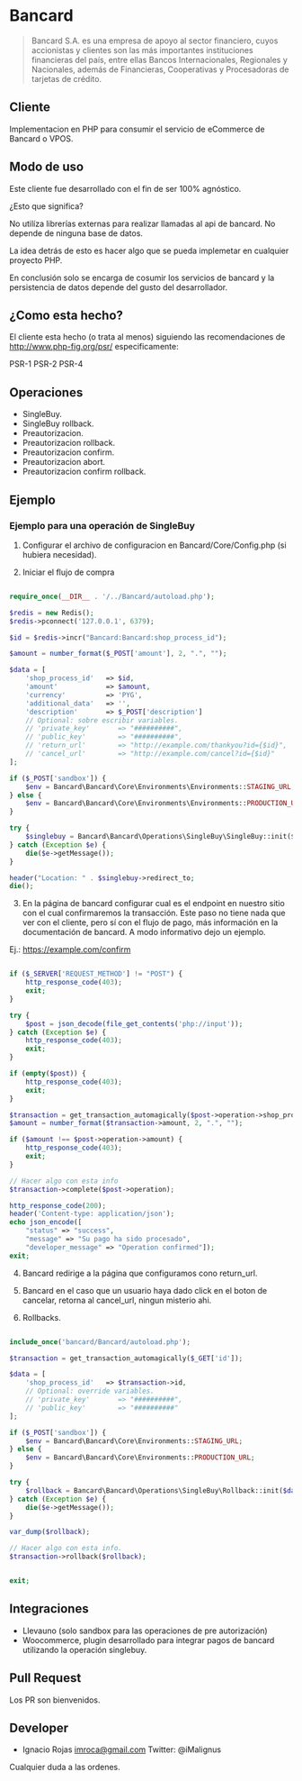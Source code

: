 # Bancard

> Bancard S.A. es una empresa de apoyo al sector financiero, cuyos accionistas y clientes son las más importantes instituciones financieras del país, entre ellas Bancos Internacionales, Regionales y Nacionales, además de Financieras, Cooperativas y Procesadoras de tarjetas de crédito.

## Cliente

Implementacion en PHP para consumir el servicio de eCommerce de Bancard o VPOS.

## Modo de uso

Este cliente fue desarrollado con el fin de ser 100% agnóstico.

¿Esto que significa?

No utilíza librerías externas para realizar llamadas al api de bancard.
No depende de ninguna base de datos.

La idea detrás de esto es hacer algo que se pueda implemetar en cualquier proyecto PHP.

En conclusión solo se encarga de cosumir los servicios de bancard y la persistencia de datos depende del gusto del desarrollador.

## ¿Como esta hecho?

El cliente esta hecho (o trata al menos) siguiendo las recomendaciones de http://www.php-fig.org/psr/ especificamente:

PSR-1
PSR-2
PSR-4

## Operaciones

* SingleBuy.
* SingleBuy rollback.
* Preautorizacion.
* Preautorizacion rollback.
* Preautorizacion confirm.
* Preautorizacion abort.
* Preautorizacion confirm rollback.

## Ejemplo

### Ejemplo para una operación de SingleBuy

1) Configurar el archivo de configuracion en Bancard/Core/Config.php (si hubiera necesidad).

2) Iniciar el flujo de compra

```php

require_once(__DIR__ . '/../Bancard/autoload.php');

$redis = new Redis();
$redis->pconnect('127.0.0.1', 6379);

$id = $redis->incr("Bancard:Bancard:shop_process_id");

$amount = number_format($_POST['amount'], 2, ".", "");

$data = [
    'shop_process_id'   => $id,
    'amount'            => $amount,
    'currency'          => 'PYG',
    'additional_data'   => '',
    'description'       => $_POST['description']
    // Optional: sobre escribir variables.
    // 'private_key'       => "##########",
    // 'public_key'        => "##########",
    // 'return_url'        => "http://example.com/thankyou?id={$id}",
    // 'cancel_url'        => "http://example.com/cancel?id={$id}"
];

if ($_POST['sandbox']) {
    $env = Bancard\Bancard\Core\Environments\Environments::STAGING_URL;
} else {
    $env = Bancard\Bancard\Core\Environments\Environments::PRODUCTION_URL;
}

try {
    $singlebuy = Bancard\Bancard\Operations\SingleBuy\SingleBuy::init($data, $env)->send();
} catch (Exception $e) {
    die($e->getMessage());
}

header("Location: " . $singlebuy->redirect_to;
die();

```

3) En la página de bancard configurar cual es el endpoint en nuestro sitio con el cual confirmaremos la transacción.
Este paso no tiene nada que ver con el cliente, pero sí con el flujo de pago, más información en la documentación de bancard.
A modo informativo dejo un ejemplo.

Ej.: https://example.com/confirm

```php

if ($_SERVER['REQUEST_METHOD'] != "POST") {
    http_response_code(403);
    exit;
}

try {
    $post = json_decode(file_get_contents('php://input'));
} catch (Exception $e) {
    http_response_code(403);
    exit;
}

if (empty($post)) {
    http_response_code(403);
    exit;
}

$transaction = get_transaction_automagically($post->operation->shop_process_id);
$amount = number_format($transaction->amount, 2, ".", "");

if ($amount !== $post->operation->amount) {
    http_response_code(403);
    exit;
}

// Hacer algo con esta info
$transaction->complete($post->operation);

http_response_code(200);
header('Content-type: application/json');
echo json_encode([
    "status" => "success",
    "message" => "Su pago ha sido procesado",
    "developer_message" => "Operation confirmed"]);
exit;

```

4) Bancard redirige a la página que configuramos cono return_url.

5) Bancard en el caso que un usuario haya dado click en el boton de cancelar, retorna al cancel_url, ningun misterio ahi.

6) Rollbacks.

```php

include_once('bancard/Bancard/autoload.php');

$transaction = get_transaction_automagically($_GET['id']);

$data = [
    'shop_process_id'   => $transaction->id,
    // Optional: override variables.
    // 'private_key'       => "##########",
    // 'public_key'        => "##########"
];

if ($_POST['sandbox']) {
    $env = Bancard\Bancard\Core\Environments::STAGING_URL;
} else {
    $env = Bancard\Bancard\Core\Environments::PRODUCTION_URL;
}

try {
    $rollback = Bancard\Bancard\Operations\SingleBuy\Rollback::init($data, $env)->send();
} catch (Exception $e) {
    die($e->getMessage());
}

var_dump($rollback);

// Hacer algo con esta info.
$transaction->rollback($rollback);


exit;

```

## Integraciones

* Llevauno (solo sandbox para las operaciones de pre autorización)
* Woocommerce, plugin desarrollado para integrar pagos de bancard utilizando la operación singlebuy.

## Pull Request

Los PR son bienvenidos.

## Developer

* Ignacio Rojas <imroca@gmail.com> Twitter: @iMalignus

Cualquier duda a las ordenes.
